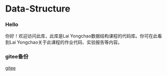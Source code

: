 # Data-Structure

### Hello
你好！欢迎访问此库，此库是Lai Yongchao数据结构课程的代码库。你可在此看到Lai Yongchao关于此课程的作业代码、实验报告等内容。

### gitee备份
[gitee](https://gitee.com/LYC-wilson/Data_Structure)
